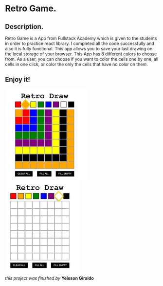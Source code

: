# Retro Game.

## Description.

Retro Game is a App from Fullstack Academy which is given to the students in order to practice react library. I completed all the code successfully and also it is fully functional. This app allows you to save your last drawing on the local storage of your browser. This App has 8 different colors to choose from. As a user, you can choose if you want to color the cells one by one, all cells in one click, or color the only the cells that have no color on them.

## Enjoy it!

![alt text](./images/retro-game1_40.jpg)
![alt text](./images/retro-game3_40.jpg)

_this project was finished by_ **Yeisson Giraldo**
